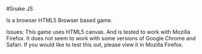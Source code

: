 #Snake JS

Is a browser HTML5 Browser based game.

Issues:
This game uses HTML5 canvas. And is tested to work with Mozilla Firefox. It does not seem to work with some versions of Google Chrome and Safari. If you would like to test this out, please view it in Mozilla Firefox.
